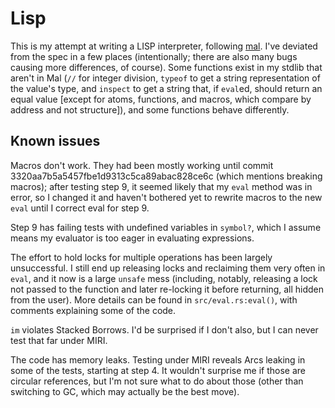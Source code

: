 # Lisp

This is my attempt at writing a LISP interpreter, following [mal](https://github.com/kanaka/mal). I've deviated from the spec in a few places (intentionally; there are also many bugs causing more differences, of course). Some functions exist in my stdlib that aren't in Mal (`//` for integer division, `typeof` to get a string representation of the value's type, and `inspect` to get a string that, if `eval`ed, should return an equal value [except for atoms, functions, and macros, which compare by address and not structure]), and some functions behave differently.

## Known issues

Macros don't work. They had been mostly working until commit 3320aa7b5a5457fbe1d9313c5ca89abac828ce6c (which mentions breaking macros); after testing step 9, it seemed likely that my `eval` method was in error, so I changed it and haven't bothered yet to rewrite macros to the new `eval` until I correct eval for step 9.

Step 9 has failing tests with undefined variables in `symbol?`, which I assume means my evaluator is too eager in evaluating expressions.

The effort to hold locks for multiple operations has been largely unsuccessful. I still end up releasing locks and reclaiming them very often in `eval`, and it now is a large `unsafe` mess (including, notably, releasing a lock not passed to the function and later re-locking it before returning, all hidden from the user). More details can be found in `src/eval.rs:eval()`, with comments explaining some of the code.

`im` violates Stacked Borrows. I'd be surprised if I don't also, but I can never test that far under MIRI.

The code has memory leaks. Testing under MIRI reveals Arcs leaking in some of the tests, starting at step 4. It wouldn't surprise me if those are circular references, but I'm not sure what to do about those (other than switching to GC, which may actually be the best move).
